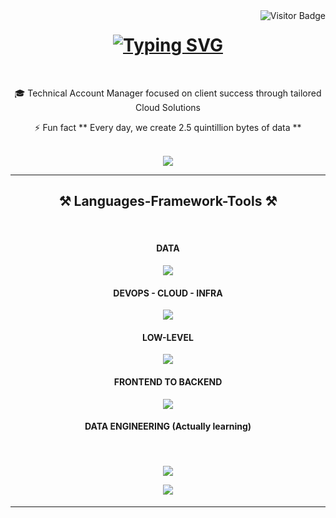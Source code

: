 <img align="right" src="https://visitor-badge.laobi.icu/badge?page_id=01ssh.github-stats" alt="Visitor Badge" />

<h1 align="center">
<a href="https://git.io/typing-svg"><img src="https://readme-typing-svg.herokuapp.com?font=Fira+Code&duration=2000&pause=200&center=true&width=435&lines=I+use+data+computing;to+make+state-of-the-art+decisions" alt="Typing SVG" /></a>
</h1>
<br/>

<div align="center">

 🎓 Technical Account Manager focused on client success through tailored Cloud Solutions 

⚡ Fun fact ** Every day, we create 2.5 quintillion bytes of data **

<br/>
 </div>
 
<div align="center"> 
  </a>
  <a href="https://linkedin.com/in/seehane" target="_blank">
    <img src="https://img.shields.io/badge/LinkedIn-0077B5?style=for-the-badge&logo=linkedin&logoColor=white" target="_blank" />
  </a>
  <!-- sqlite, safari, google-chrome are other good icon options -->
  </a>
</div>

 <hr/>
 
<h2 align="center">⚒️ Languages-Framework-Tools ⚒️</h2>
<br/>
<h4 align="center">DATA</h4>
<div align="center">
    <img src="https://skillicons.dev/icons?i=python,mysql,mongodb,postgres"/>
<br/> <h4 align="center">DEVOPS - CLOUD - INFRA</h4>
<img src="https://skillicons.dev/icons?i=kubernetes,docker,jenkins,nginx,aws,terraform,bash,grafana,prometheus,linux"/>
<br/> <h4 align="center">LOW-LEVEL</h4>
    <img src="https://skillicons.dev/icons?i=cpp"/> 
<br/> <h4 align="center">FRONTEND TO BACKEND</h4>
    <img src="https://skillicons.dev/icons?i=html,css,nodejs,javascript,react,nextjs,typescript"/>
<br/> <h4 align="center">DATA ENGINEERING (Actually learning)</h4>
 
</div>
<br/>

<h4 align="center">

[![](https://raw.githubusercontent.com/prkltos/mystats/master/profile-summary-card-output/onedark/0-profile-details.svg)](https://github.com//prkltos/mystats/master/github-profile-summary-cards)

[![](https://raw.githubusercontent.com/prkltos/mystats/master/profile-summary-card-output/onedark/1-repos-per-language.svg)](https://github.com/prkltos/mystats/master/github-profile-summary-cards)</h4>

<hr/>
